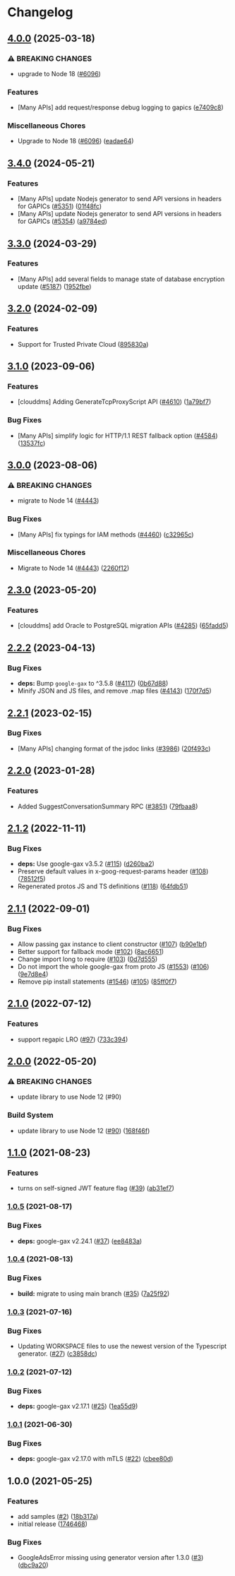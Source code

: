 # Changelog

## [4.0.0](https://github.com/googleapis/google-cloud-node/compare/dms-v3.4.0...dms-v4.0.0) (2025-03-18)


### ⚠ BREAKING CHANGES

* upgrade to Node 18 ([#6096](https://github.com/googleapis/google-cloud-node/issues/6096))

### Features

* [Many APIs] add request/response debug logging to gapics ([e7409c8](https://github.com/googleapis/google-cloud-node/commit/e7409c87febcf33359a2d36ae4551f502b8a2f93))


### Miscellaneous Chores

* Upgrade to Node 18 ([#6096](https://github.com/googleapis/google-cloud-node/issues/6096)) ([eadae64](https://github.com/googleapis/google-cloud-node/commit/eadae64d54e07aa2c65097ea52e65008d4e87436))

## [3.4.0](https://github.com/googleapis/google-cloud-node/compare/dms-v3.3.0...dms-v3.4.0) (2024-05-21)


### Features

* [Many APIs] update Nodejs generator to send API versions in headers for GAPICs ([#5351](https://github.com/googleapis/google-cloud-node/issues/5351)) ([01f48fc](https://github.com/googleapis/google-cloud-node/commit/01f48fce63ec4ddf801d59ee2b8c0db9f6fb8372))
* [Many APIs] update Nodejs generator to send API versions in headers for GAPICs ([#5354](https://github.com/googleapis/google-cloud-node/issues/5354)) ([a9784ed](https://github.com/googleapis/google-cloud-node/commit/a9784ed3db6ee96d171762308bbbcd57390b6866))

## [3.3.0](https://github.com/googleapis/google-cloud-node/compare/dms-v3.2.0...dms-v3.3.0) (2024-03-29)


### Features

* [Many APIs] add several fields to manage state of database encryption update ([#5187](https://github.com/googleapis/google-cloud-node/issues/5187)) ([1952fbe](https://github.com/googleapis/google-cloud-node/commit/1952fbe432b96115278d42e5c1dbdbc7de39036b))

## [3.2.0](https://github.com/googleapis/google-cloud-node/compare/dms-v3.1.0...dms-v3.2.0) (2024-02-09)


### Features

* Support for Trusted Private Cloud ([895830a](https://github.com/googleapis/google-cloud-node/commit/895830a3ef91666c30a96a7f68bd4cd1f582d58d))

## [3.1.0](https://github.com/googleapis/google-cloud-node/compare/dms-v3.0.0...dms-v3.1.0) (2023-09-06)


### Features

* [clouddms] Adding GenerateTcpProxyScript API ([#4610](https://github.com/googleapis/google-cloud-node/issues/4610)) ([1a79bf7](https://github.com/googleapis/google-cloud-node/commit/1a79bf704f9cae5b58df19778f52496aeaf9bc06))


### Bug Fixes

* [Many APIs] simplify logic for HTTP/1.1 REST fallback option ([#4584](https://github.com/googleapis/google-cloud-node/issues/4584)) ([13537fc](https://github.com/googleapis/google-cloud-node/commit/13537fcd6e3c552199d5057daf3b00c24033c908))

## [3.0.0](https://github.com/googleapis/google-cloud-node/compare/dms-v2.3.0...dms-v3.0.0) (2023-08-06)


### ⚠ BREAKING CHANGES

* migrate to Node 14 ([#4443](https://github.com/googleapis/google-cloud-node/issues/4443))

### Bug Fixes

* [Many APIs] fix typings for IAM methods ([#4460](https://github.com/googleapis/google-cloud-node/issues/4460)) ([c32965c](https://github.com/googleapis/google-cloud-node/commit/c32965c0c4a5975ba37371ecd819d9cffb080aa5))


### Miscellaneous Chores

* Migrate to Node 14 ([#4443](https://github.com/googleapis/google-cloud-node/issues/4443)) ([2260f12](https://github.com/googleapis/google-cloud-node/commit/2260f12543d171bda95345e53475f5f0fdc45770))

## [2.3.0](https://github.com/googleapis/google-cloud-node/compare/dms-v2.2.2...dms-v2.3.0) (2023-05-20)


### Features

* [clouddms] add Oracle to PostgreSQL migration APIs ([#4285](https://github.com/googleapis/google-cloud-node/issues/4285)) ([65fadd5](https://github.com/googleapis/google-cloud-node/commit/65fadd5fedea461b89cf7aeeb0f825a83dd81e02))

## [2.2.2](https://github.com/googleapis/google-cloud-node/compare/dms-v2.2.1...dms-v2.2.2) (2023-04-13)


### Bug Fixes

* **deps:** Bump `google-gax` to ^3.5.8 ([#4117](https://github.com/googleapis/google-cloud-node/issues/4117)) ([0b67d88](https://github.com/googleapis/google-cloud-node/commit/0b67d883963643ce1b4f6d2ccd3e8d37adf6e029))
* Minify JSON and JS files, and remove .map files ([#4143](https://github.com/googleapis/google-cloud-node/issues/4143)) ([170f7d5](https://github.com/googleapis/google-cloud-node/commit/170f7d57b8fd344d182a8e758867b8124722eebc))

## [2.2.1](https://github.com/googleapis/google-cloud-node/compare/dms-v2.2.0...dms-v2.2.1) (2023-02-15)


### Bug Fixes

* [Many APIs] changing format of the jsdoc links ([#3986](https://github.com/googleapis/google-cloud-node/issues/3986)) ([20f493c](https://github.com/googleapis/google-cloud-node/commit/20f493c94f7d6626d932b2610e00cbdd5df55f22))

## [2.2.0](https://github.com/googleapis/google-cloud-node/compare/dms-v2.1.2...dms-v2.2.0) (2023-01-28)


### Features

* Added SuggestConversationSummary RPC ([#3851](https://github.com/googleapis/google-cloud-node/issues/3851)) ([79fbaa8](https://github.com/googleapis/google-cloud-node/commit/79fbaa833d08738fa37aa37158ddb5b1c91710e1))

## [2.1.2](https://github.com/googleapis/nodejs-dms/compare/v2.1.1...v2.1.2) (2022-11-11)


### Bug Fixes

* **deps:** Use google-gax v3.5.2 ([#115](https://github.com/googleapis/nodejs-dms/issues/115)) ([d260ba2](https://github.com/googleapis/nodejs-dms/commit/d260ba2ae215ed5f8fefc67c2208e3597aa3c90c))
* Preserve default values in x-goog-request-params header ([#108](https://github.com/googleapis/nodejs-dms/issues/108)) ([78512f5](https://github.com/googleapis/nodejs-dms/commit/78512f56e32dd9758653220c5751dda5f03f9dab))
* Regenerated protos JS and TS definitions ([#118](https://github.com/googleapis/nodejs-dms/issues/118)) ([64fdb51](https://github.com/googleapis/nodejs-dms/commit/64fdb51490a9b16182b20509710b637848a00409))

## [2.1.1](https://github.com/googleapis/nodejs-dms/compare/v2.1.0...v2.1.1) (2022-09-01)


### Bug Fixes

* Allow passing gax instance to client constructor ([#107](https://github.com/googleapis/nodejs-dms/issues/107)) ([b90e1bf](https://github.com/googleapis/nodejs-dms/commit/b90e1bf394cfd86007241c8d786ddeca2bbd7178))
* Better support for fallback mode ([#102](https://github.com/googleapis/nodejs-dms/issues/102)) ([8ac6651](https://github.com/googleapis/nodejs-dms/commit/8ac6651be4422f4cfa4d43aa0fa050e5c186627a))
* Change import long to require ([#103](https://github.com/googleapis/nodejs-dms/issues/103)) ([0d7d555](https://github.com/googleapis/nodejs-dms/commit/0d7d55597c70bb6edc5f2dcaf7840fae4e8644a3))
* Do not import the whole google-gax from proto JS ([#1553](https://github.com/googleapis/nodejs-dms/issues/1553)) ([#106](https://github.com/googleapis/nodejs-dms/issues/106)) ([9e7d8e4](https://github.com/googleapis/nodejs-dms/commit/9e7d8e46f989591ade8b06559516bd2c56f83658))
* Remove pip install statements ([#1546](https://github.com/googleapis/nodejs-dms/issues/1546)) ([#105](https://github.com/googleapis/nodejs-dms/issues/105)) ([85ff0f7](https://github.com/googleapis/nodejs-dms/commit/85ff0f7da4a925d96b477faa6161bcf2b8244b51))

## [2.1.0](https://github.com/googleapis/nodejs-dms/compare/v2.0.0...v2.1.0) (2022-07-12)


### Features

* support regapic LRO ([#97](https://github.com/googleapis/nodejs-dms/issues/97)) ([733c394](https://github.com/googleapis/nodejs-dms/commit/733c3940e86ca015fc61223a2ec0de41a25e4e89))

## [2.0.0](https://github.com/googleapis/nodejs-dms/compare/v1.1.0...v2.0.0) (2022-05-20)


### ⚠ BREAKING CHANGES

* update library to use Node 12 (#90)

### Build System

* update library to use Node 12 ([#90](https://github.com/googleapis/nodejs-dms/issues/90)) ([168f46f](https://github.com/googleapis/nodejs-dms/commit/168f46f8314ff0b6ce59ca8e8236b26a98e923ab))

## [1.1.0](https://www.github.com/googleapis/nodejs-dms/compare/v1.0.5...v1.1.0) (2021-08-23)


### Features

* turns on self-signed JWT feature flag ([#39](https://www.github.com/googleapis/nodejs-dms/issues/39)) ([ab31ef7](https://www.github.com/googleapis/nodejs-dms/commit/ab31ef7135716e3e304cf4988900ec59b0a77bef))

### [1.0.5](https://www.github.com/googleapis/nodejs-dms/compare/v1.0.4...v1.0.5) (2021-08-17)


### Bug Fixes

* **deps:** google-gax v2.24.1 ([#37](https://www.github.com/googleapis/nodejs-dms/issues/37)) ([ee8483a](https://www.github.com/googleapis/nodejs-dms/commit/ee8483a069e32a189579d44423fd726e9731b2e9))

### [1.0.4](https://www.github.com/googleapis/nodejs-dms/compare/v1.0.3...v1.0.4) (2021-08-13)


### Bug Fixes

* **build:** migrate to using main branch ([#35](https://www.github.com/googleapis/nodejs-dms/issues/35)) ([7a25f92](https://www.github.com/googleapis/nodejs-dms/commit/7a25f9251f1877877e79f4477c073952de29348e))

### [1.0.3](https://www.github.com/googleapis/nodejs-dms/compare/v1.0.2...v1.0.3) (2021-07-16)


### Bug Fixes

* Updating WORKSPACE files to use the newest version of the Typescript generator. ([#27](https://www.github.com/googleapis/nodejs-dms/issues/27)) ([c3858dc](https://www.github.com/googleapis/nodejs-dms/commit/c3858dcfbf41d4a4eaf3eecd9056a72b6623a14b))

### [1.0.2](https://www.github.com/googleapis/nodejs-dms/compare/v1.0.1...v1.0.2) (2021-07-12)


### Bug Fixes

* **deps:** google-gax v2.17.1 ([#25](https://www.github.com/googleapis/nodejs-dms/issues/25)) ([1ea55d9](https://www.github.com/googleapis/nodejs-dms/commit/1ea55d95e5648be81a6a85d9260ba0bf27f82571))

### [1.0.1](https://www.github.com/googleapis/nodejs-dms/compare/v1.0.0...v1.0.1) (2021-06-30)


### Bug Fixes

* **deps:** google-gax v2.17.0 with mTLS ([#22](https://www.github.com/googleapis/nodejs-dms/issues/22)) ([cbee80d](https://www.github.com/googleapis/nodejs-dms/commit/cbee80d1db4e8a3982630a9a863f82e98ffeddf2))

## 1.0.0 (2021-05-25)


### Features

* add samples ([#2](https://www.github.com/googleapis/nodejs-dms/issues/2)) ([18b317a](https://www.github.com/googleapis/nodejs-dms/commit/18b317a010278321a39a0f9052c74f128806ea92))
* initial release ([1746468](https://www.github.com/googleapis/nodejs-dms/commit/17464680ee5773136f9a1136d2599307072735b8))


### Bug Fixes

* GoogleAdsError missing using generator version after 1.3.0 ([#3](https://www.github.com/googleapis/nodejs-dms/issues/3)) ([dbc9a20](https://www.github.com/googleapis/nodejs-dms/commit/dbc9a204e0925d6c6494a3d9e378d1e9670e6ef9))
